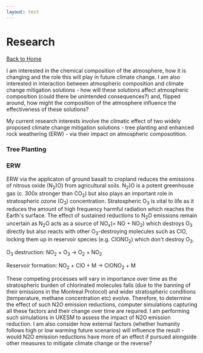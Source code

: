 ```yaml
---
layout: test
---
```


# Research

[Back to Home](./)

I am interested in the chemical composition of the atmosphere, how it is changing and the role this will play in future climate change. I am also interested in interaction between atmospheric composition and climate change mitigation solutions - how will these solutions affect atmospheric composition (could there be unintended consequences?) and, flipped around, how might the composition of the atmosphere influence the effectiveness of these solutions? 


My current research interests involve the climatic effect of two widely proposed climate change mitigation solutions - tree planting and enhanced rock weathering (ERW) - via their impact on atmospheric composotition. 

### Tree Planting ###



### ERW ###
ERW via the applicaton of ground basalt to cropland reduces the emissions of nitrous oxide (N<sub>2</sub>)O) from agricultural soils. N<sub>2</sub>)O is a potent greenhouse gas (c. 300x stronger than CO<sub>2</sub>) but  also plays an important role in stratospheric ozone (O<sub>3</sub>) concentration. Stratospheric O<sub>3</sub> is vital to life as it reduces the amount of high frequency harmful radiation which reaches the Earth's surface. The effect of sustained reductions to N<sub>2</sub>O emissions remain uncertain as N<sub>2</sub>O acts as a source of NO<sub>x</sub>(= NO + NO<sub>2</sub>) which destroys O<sub>3</sub> directly but also reacts with other O<sub>3</sub>-destroying molecules such as ClO, locking them up in reservoir species (e.g. ClONO<sub>2</sub>) which don't destroy O<sub>3</sub>.


O<sub>3</sub> destruction:  NO<sub>2</sub> + O<sub>3</sub> -> O<sub>2</sub> + NO<sub>2</sub> 


Reservoir formation:  NO<sub>2</sub> + ClO + M -> ClONO<sub>2</sub> + M  

These competing processes will vary in importance over time as the stratospheric burden of chlorinated molecules falls (due to the banning of their emissions in the Montreal Protocol) and wider stratospheric conditions (temperature, methane concentration etc) evolve. Therefore, to determine the effect of such N2O emission reductions, computer simulations capturing all these factors and their change over time are required. I am performing such simulations in UKESM to assess the impact of N2O emission reduction. I am also consider how external factors (whether humanity follows high or low warming future scenarios) will influence the result - would N2O emission reductions have more of an effect if pursued alongside other measures to mitigate climate change or the reverse? 
